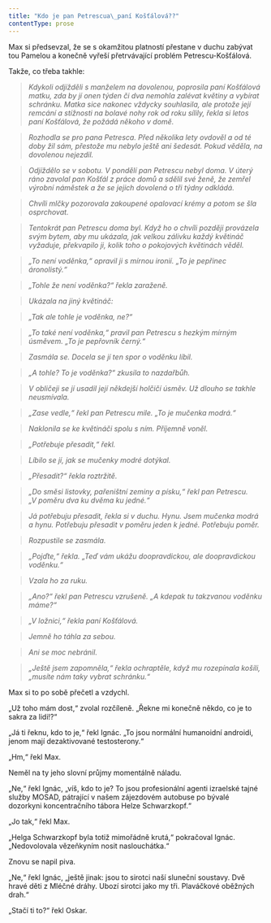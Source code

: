 ```yaml
---
title: "Kdo je pan Petrescua\_paní Košťálová??"
contentType: prose
---
```


Max si předsevzal, že se s okamžitou platností přestane v duchu zabývat tou Pamelou a konečně vyřeší přetrvávající problém Petrescu-Košťálová.

Takže, co třeba takhle:

  

> _Kdykoli odjížděli s manželem na dovolenou, poprosila paní Košťálová matku, zda by jí onen týden či dva nemohla zalévat květiny a vybírat schránku. Matka sice nakonec vždycky souhlasila, ale protože její remcání a stížnosti na bolavé nohy rok od roku sílily, řekla si letos paní Košťálová, že požádá někoho v domě._

> _Rozhodla se pro pana Petresca. Před několika lety ovdověl a od té doby žil sám, přestože mu nebylo ještě ani šedesát. Pokud věděla, na dovolenou nejezdil._

> _Odjíždělo se v sobotu. V pondělí pan Petrescu nebyl doma. V úterý ráno zavolal pan Košťál z práce domů a sdělil své ženě, že zemřel výrobní náměstek a že se jejich dovolená o tři týdny odkládá._

> _Chvíli mlčky pozorovala zakoupené opalovací krémy a potom se šla osprchovat._

> _Tentokrát pan Petrescu doma byl. Když ho o chvíli později provázela svým bytem, aby mu ukázala, jak velkou zálivku každý květináč vyžaduje, překvapilo ji, kolik toho o pokojových květinách věděl._

> _„To není voděnka,“ opravil ji s mírnou ironií. „To je pepřinec áronolistý.“_

> _„Tohle že není voděnka?“ řekla zaraženě._

> _Ukázala na jiný květináč:_

> _„Tak ale tohle je voděnka, ne?“_

> _„To také není voděnka,“ pravil pan Petrescu s hezkým mírným úsměvem. „To je pepřovník černý.“_

> _Zasmála se. Docela se jí ten spor o voděnku líbil._

> _„A tohle? To je voděnka?“ zkusila to nazdařbůh._

> _V obličeji se jí usadil její někdejší holčičí úsměv. Už dlouho se takhle neusmívala._

> _„Zase vedle,“ řekl pan Petrescu mile. „To je mučenka modrá.“_

> _Naklonila se ke květináči spolu s ním. Příjemně voněl._

> _„Potřebuje přesadit,“ řekl._

> _Líbilo se jí, jak se mučenky modré dotýkal._

> _„Přesadit?“ řekla roztržitě._

> _„Do směsi listovky, pařeništní zeminy a písku,“ řekl pan Petrescu. „V poměru dva ku dvěma ku jedné.“_

> _Já potřebuju přesadit, řekla si v duchu. Hynu. Jsem mučenka modrá a hynu. Potřebuju přesadit v poměru jeden k jedné. Potřebuju poměr._

> _Rozpustile se zasmála._

> _„Pojďte,“ řekla. „Teď vám ukážu doopravdickou, ale doopravdickou voděnku.“_

> _Vzala ho za ruku._

> _„Ano?“ řekl pan Petrescu vzrušeně. „A kdepak tu takzvanou voděnku máme?“_

> _„V ložnici,“ řekla paní Košťálová._

> _Jemně ho táhla za sebou._

> _Ani se moc nebránil._

> _„Ještě jsem zapomněla,“ řekla ochraptěle, když mu rozepínala košili, „musíte nám taky vybrat schránku.“_

  

Max si to po sobě přečetl a vzdychl.

„Už toho mám dost,“ zvolal rozčíleně. „Řekne mi konečně někdo, co je to sakra za lidi!?“

„Já ti řeknu, kdo to je,“ řekl Ignác. „To jsou normální humanoidní androidi, jenom mají dezaktivované testosterony.“

„Hm,“ řekl Max.

Neměl na ty jeho slovní průjmy momentálně náladu.

„Ne,“ řekl Ignác, „víš, kdo to je? To jsou profesionální agenti izrael­ské tajné služby MOSAD, pátrající v našem zájezdovém autobuse po bývalé dozorkyni koncentračního tábora Helze Schwarzkopf.“

„Jo tak,“ řekl Max.

„Helga Schwarzkopf byla totiž mimořádně krutá,“ pokračoval Ignác. „Nedovolovala vězeňkyním nosit naslouchátka.“

Znovu se napil piva.

„Ne,“ řekl Ignác, „ještě jinak: jsou to sirotci naší sluneční soustavy. Dvě hravé děti z Mléčné dráhy. Ubozí sirotci jako my tři. Plaváčkové oběžných drah.“

„Stačí ti to?“ řekl Oskar.
